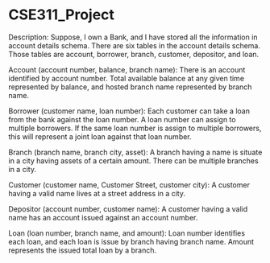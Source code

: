 # CSE311_Project

Description:
Suppose, I own a Bank, and I have stored all the information in account details schema. There are six tables in the account details schema. Those tables are account, borrower, branch, customer, depositor, and loan.


Account (account number, balance, branch name):
There is an account identified by account number. Total available balance at any given time represented by balance, and hosted branch name represented by branch name.


Borrower (customer name, loan number):
Each customer can take a loan from the bank against the loan number. A loan number can assign to multiple borrowers. If the same loan number is assign to multiple borrowers, this will represent a joint loan against that loan number.


Branch (branch name, branch city, asset):
A branch having a name is situate in a city having assets of a certain amount. There can be multiple branches in a city.


Customer (customer name, Customer Street, customer city):
A customer having a valid name lives at a street address in a city.


Depositor (account number, customer name):
A customer having a valid name has an account issued against an account number.


Loan (loan number, branch name, and amount):
Loan number identifies each loan, and each loan is issue by branch having branch name. Amount represents the issued total loan by a branch.
